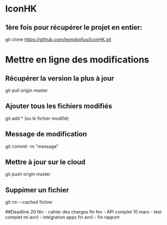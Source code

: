 # IconHK

## 1ère fois pour récupérer le projet en entier:
git clone https://github.com/leondoofus/IconHK.git

# Mettre en ligne des modifications
## Récupérer la version la plus à jour
git pull origin master

## Ajouter tous les fichiers modifiés
git add * (ou le fichier modifié)

## Message de modification
git commit -m "message"

## Mettre à jour sur le cloud
git push origin master

## Suppimer un fichier
git rm --cached fichier

##Deadline
20 fév - cahier des charges
fin fev - API complet
10 mars - test complet
mi avril - intégration apps
fin avril - fin rapport